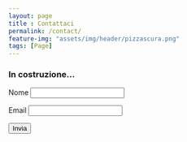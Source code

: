 ```yaml
---
layout: page
title : Contattaci
permalink: /contact/
feature-img: "assets/img/header/pizzascura.png"
tags: [Page]
---
```


### In costruzione...

<form name="contact" netlify>
  <p>
    <label>Nome <input type="text" name="name" /></label>
  </p>
  <p>
    <label>Email <input type="email" name="email" /></label>
  </p>
  <p>
    <button type="submit">Invia</button>
  </p>
</form>